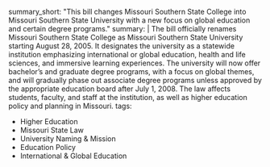 summary_short: "This bill changes Missouri Southern State College into Missouri Southern State University with a new focus on global education and certain degree programs."
summary: |
  The bill officially renames Missouri Southern State College as Missouri Southern State University starting August 28, 2005. It designates the university as a statewide institution emphasizing international or global education, health and life sciences, and immersive learning experiences. The university will now offer bachelor’s and graduate degree programs, with a focus on global themes, and will gradually phase out associate degree programs unless approved by the appropriate education board after July 1, 2008. The law affects students, faculty, and staff at the institution, as well as higher education policy and planning in Missouri.
tags:
  - Higher Education
  - Missouri State Law
  - University Naming & Mission
  - Education Policy
  - International & Global Education
